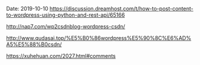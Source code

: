 Date: 2019-10-10
https://discussion.dreamhost.com/t/how-to-post-content-to-wordpress-using-python-and-rest-api/65166

http://nap7.com/wp2csdnblog-wordpress-csdn/

http://www.qudasai.top/%E5%B0%86wordpress%E5%90%8C%E6%AD%A5%E5%88%B0csdn/

https://xuhehuan.com/2027.html#comments